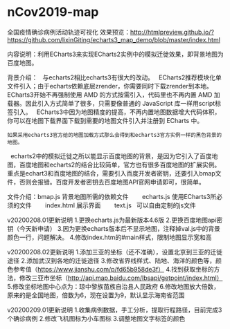# nCov2019-map
全国疫情确诊病例活动轨迹可视化
效果预览：http://htmlpreview.github.io/?https://github.com/lixinGiting/echarts3_map_demo/blob/master/index.html

内容说明：利用ECharts3来实现ECharts2实例中的模拟迁徙效果，即背景地图为百度地图。

背景介绍：
    与echarts2相比echarts3有很大的改动。
    ECharts2推荐模块化单文件引入；由于echarts依赖底层zrender，你需要同时下载zrender到本地。ECharts3开始不再强制使用 AMD 的方式按需引入，代码里也不再内置 AMD 加载器。因此引入方式简单了很多，只需要像普通的 JavaScript 库一样用script标签引入。 
    ECharts3中因为地图精度的提高，不再内置地图数据增大代码体积，你可以在地图下载界面下载到需要的地图文件引入并注册到 ECharts 中。
    
    如果采用echarts3官方给的地图加载方式那么会得到和echarts3官方实例一样的黑色背景的地图。
    echarts2中的模拟迁徙之所以能显示百度地图的背景，是因为它引入了百度地图，百度地图和echarts2的结合比较简单，官方也有很多百度地图的扩展实例。
    重点是echart3和百度地图的结合，需要引入百度开发者密钥，还要引入bmap文件，否则会报错。百度开发者密钥去百度地图API官网申请即可，很简单。

文件介绍：bmap.js 背景地图所需的依赖文件
        echarts.js  使用ECharts3所必须的文件
        index.html 展示界面
        text.js   可以自由定制的js文件

v20200208.01更新说明
1.更换echarts.js为最新版本4.6版
2.更换百度地图api密钥（今天新申请）
3.因为更换echarts版本后不显示地图，注释掉val.js中的背景颜色一行，问题解决。
4.修改index.htm的#main样式，限制地图显示宽和高

v20200208.02更新说明
1.添加三亚的坐标（还不准确），设置北京到三亚的迁徙途径
2.添加武汉到各地的迁徙途径
3.修改省界线样式、陆地、海洋的颜色等，颜色参考值（https://www.jianshu.com/p/fd65b958de3f）
4.找到获取坐标的方法，修改三亚市坐标（http://api.map.baidu.com/lbsapi/getpoint/index.html）
5.修改坐标地图中心点为：琼中黎族苗族自治县人民政府
6.修改地图放大倍数，原来的是全国地图，倍数为6，现在设置为9，默认显示海南省范围

v20200209.01更新说明
1.收集病例数据，手工分析，提取行程路径，目前完成3个确诊病例
2.修改飞机图标为小车图标
3.调整地图文字标签的颜色

